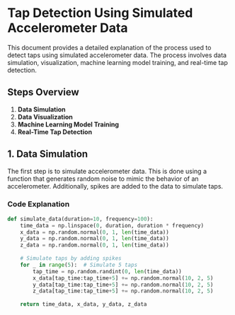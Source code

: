 # Tap Detection Using Simulated Accelerometer Data

This document provides a detailed explanation of the process used to detect taps using simulated accelerometer data. The process involves data simulation, visualization, machine learning model training, and real-time tap detection.

## Steps Overview

1. **Data Simulation**
2. **Data Visualization**
3. **Machine Learning Model Training**
4. **Real-Time Tap Detection**

## 1. Data Simulation

The first step is to simulate accelerometer data. This is done using a function that generates random noise to mimic the behavior of an accelerometer. Additionally, spikes are added to the data to simulate taps.

### Code Explanation

```python
def simulate_data(duration=10, frequency=100):
    time_data = np.linspace(0, duration, duration * frequency)
    x_data = np.random.normal(0, 1, len(time_data))
    y_data = np.random.normal(0, 1, len(time_data))
    z_data = np.random.normal(0, 1, len(time_data))
    
    # Simulate taps by adding spikes
    for _ in range(5):  # Simulate 5 taps
        tap_time = np.random.randint(0, len(time_data))
        x_data[tap_time:tap_time+5] += np.random.normal(10, 2, 5)
        y_data[tap_time:tap_time+5] += np.random.normal(10, 2, 5)
        z_data[tap_time:tap_time+5] += np.random.normal(10, 2, 5)
    
    return time_data, x_data, y_data, z_data
